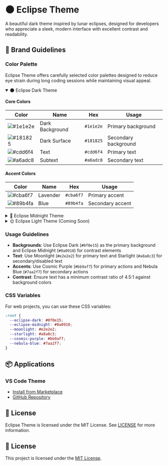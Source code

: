 # 🌑 Eclipse Theme

A beautiful dark theme inspired by lunar eclipses, designed for developers who appreciate a sleek, modern interface with excellent contrast and readability.

## 🎨 Brand Guidelines

### Color Palette

Eclipse Theme offers carefully selected color palettes designed to reduce eye strain during long coding sessions while maintaining visual appeal.

<details open>
<summary>🌑 Eclipse Dark Theme</summary>

#### Core Colors

| Color | Name | Hex | Usage |
|-------|------|-----|-------|
| ![#1e1e2e](https://placehold.co/24x24/1e1e2e/1e1e2e.png) | Dark Background | `#1e1e2e` | Primary background |
| ![#181825](https://placehold.co/24x24/181825/181825.png) | Dark Surface | `#181825` | Secondary background |
| ![#cdd6f4](https://placehold.co/24x24/cdd6f4/cdd6f4.png) | Text | `#cdd6f4` | Primary text |
| ![#a6adc8](https://placehold.co/24x24/a6adc8/a6adc8.png) | Subtext | `#a6adc8` | Secondary text |

#### Accent Colors

| Color | Name | Hex | Usage |
|-------|------|-----|-------|
| ![#cba6f7](https://placehold.co/24x24/cba6f7/cba6f7.png) | Lavender | `#cba6f7` | Primary accent |
| ![#89b4fa](https://placehold.co/24x24/89b4fa/89b4fa.png) | Blue | `#89b4fa` | Secondary accent |

</details>

<details>
<summary>🌙 Eclipse Midnight Theme</summary>

#### Core Colors

| Color | Name | Hex | Usage |
|-------|------|-----|-------|
| ![#0f0e15](https://placehold.co/24x24/0f0e15/0f0e15.png) | Midnight Background | `#0f0e15` | Primary background |
| ![#0a0910](https://placehold.co/24x24/0a0910/0a0910.png) | Deep Space | `#0a0910` | Secondary background |
| ![#e2e2e2](https://placehold.co/24x24/e2e2e2/e2e2e2.png) | Moonlight | `#e2e2e2` | Primary text |
| ![#a8a8c3](https://placehold.co/24x24/a8a8c3/a8a8c3.png) | Starlight | `#a8a8c3` | Secondary text |

#### Accent Colors

| Color | Name | Hex | Usage |
|-------|------|-----|-------|
| ![#bb9af7](https://placehold.co/24x24/bb9af7/bb9af7.png) | Cosmic Purple | `#bb9af7` | Primary accent |
| ![#7aa2f7](https://placehold.co/24x24/7aa2f7/7aa2f7.png) | Nebula Blue | `#7aa2f7` | Secondary accent |

</details>

<details>
<summary>🌞 Eclipse Light Theme (Coming Soon)</summary>

#### Core Colors

| Color | Name | Hex | Usage |
|-------|------|-----|-------|
| ![#ffffff](https://placehold.co/24x24/ffffff/ffffff.png) | Pure White | `#ffffff` | Primary background |
| ![#f5f5f7](https://placehold.co/24x24/f5f5f7/f5f5f7.png) | Light Gray | `#f5f5f7` | Secondary background |
| ![#1a1a1a](https://placehold.co/24x24/1a1a1a/1a1a1a.png) | Dark Text | `#1a1a1a` | Primary text |
| ![#4a4a4f](https://placehold.co/24x24/4a4a4f/4a4a4f.png) | Secondary Text | `#4a4a4f` | Secondary text |

#### Accent Colors

| Color | Name | Hex | Usage |
|-------|------|-----|-------|
| ![#8a4fff](https://placehold.co/24x24/8a4fff/8a4fff.png) | Royal Purple | `#8a4fff` | Primary accent |
| ![#007aff](https://placehold.co/24x24/007aff/007aff.png) | Bright Blue | `#007aff` | Secondary accent |

</details>

### Usage Guidelines

- **Backgrounds**: Use Eclipse Dark (`#0f0e15`) as the primary background and Eclipse Midnight (`#0a0910`) for contrast elements
- **Text**: Use Moonlight (`#e2e2e2`) for primary text and Starlight (`#a8a8c3`) for secondary/disabled text
- **Accents**: Use Cosmic Purple (`#bb9af7`) for primary actions and Nebula Blue (`#7aa2f7`) for secondary actions
- **Contrast**: Ensure text has a minimum contrast ratio of 4.5:1 against background colors

### CSS Variables

For web projects, you can use these CSS variables:

```css
:root {
  --eclipse-dark: #0f0e15;
  --eclipse-midnight: #0a0910;
  --moonlight: #e2e2e2;
  --starlight: #a8a8c3;
  --cosmic-purple: #bb9af7;
  --nebula-blue: #7aa2f7;
}
```

## 📦 Applications

### VS Code Theme
- [Install from Marketplace](https://marketplace.visualstudio.com/items?itemName=eclipse-theme.eclipse-theme)
- [GitHub Repository](https://github.com/eclipse-theme/eclipse-theme-midnight)

## 📝 License

Eclipse Theme is licensed under the MIT License. See [LICENSE](LICENSE) for more information.


## 📄 License

This project is licensed under the [MIT License](LICENSE).
